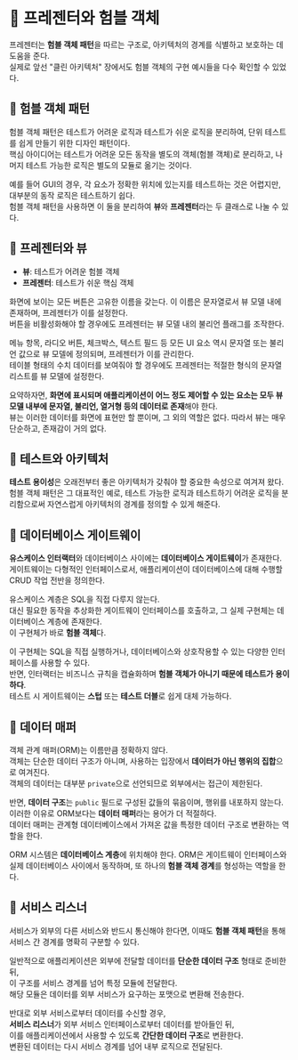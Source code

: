 # 📕 프레젠터와 험블 객체
프레젠터는 **험블 객체 패턴**을 따르는 구조로, 아키텍처의 경계를 식별하고 보호하는 데 도움을 준다.  
실제로 앞선 "클린 아키텍처" 장에서도 험블 객체의 구현 예시들을 다수 확인할 수 있었다.

## 📗 험블 객체 패턴
험블 객체 패턴은 테스트가 어려운 로직과 테스트가 쉬운 로직을 분리하여, 단위 테스트를 쉽게 만들기 위한 디자인 패턴이다.  
핵심 아이디어는 테스트가 어려운 모든 동작을 별도의 객체(험블 객체)로 분리하고, 나머지 테스트 가능한 로직은 별도의 모듈로 옮기는 것이다.

예를 들어 GUI의 경우, 각 요소가 정확한 위치에 있는지를 테스트하는 것은 어렵지만, 대부분의 동작 로직은 테스트하기 쉽다.  
험블 객체 패턴을 사용하면 이 둘을 분리하여 **뷰**와 **프레젠터**라는 두 클래스로 나눌 수 있다.

## 📗 프레젠터와 뷰
- **뷰**: 테스트가 어려운 험블 객체
- **프레젠터**: 테스트가 쉬운 핵심 객체

화면에 보이는 모든 버튼은 고유한 이름을 갖는다. 이 이름은 문자열로서 뷰 모델 내에 존재하며, 프레젠터가 이를 설정한다.  
버튼을 비활성화해야 할 경우에도 프레젠터는 뷰 모델 내의 불리언 플래그를 조작한다.

메뉴 항목, 라디오 버튼, 체크박스, 텍스트 필드 등 모든 UI 요소 역시 문자열 또는 불리언 값으로 뷰 모델에 정의되며, 프레젠터가 이를 관리한다.  
테이블 형태의 수치 데이터를 보여줘야 할 경우에도 프레젠터는 적절한 형식의 문자열 리스트를 뷰 모델에 설정한다.

요약하자면, **화면에 표시되며 애플리케이션이 어느 정도 제어할 수 있는 요소는 모두 뷰 모델 내부에 문자열, 불리언, 열거형 등의 데이터로 존재**해야 한다.  
뷰는 이러한 데이터를 화면에 표현만 할 뿐이며, 그 외의 역할은 없다. 따라서 뷰는 매우 단순하고, 존재감이 거의 없다.

## 📗 테스트와 아키텍처
**테스트 용이성**은 오래전부터 좋은 아키텍처가 갖춰야 할 중요한 속성으로 여겨져 왔다.  
험블 객체 패턴은 그 대표적인 예로, 테스트 가능한 로직과 테스트하기 어려운 로직을 분리함으로써 자연스럽게 아키텍처의 경계를 정의할 수 있게 해준다.

## 📗 데이터베이스 게이트웨이
**유스케이스 인터랙터**와 데이터베이스 사이에는 **데이터베이스 게이트웨이**가 존재한다.  
게이트웨이는 다형적인 인터페이스로서, 애플리케이션이 데이터베이스에 대해 수행할 CRUD 작업 전반을 정의한다.

유스케이스 계층은 SQL을 직접 다루지 않는다.  
대신 필요한 동작을 추상화한 게이트웨이 인터페이스를 호출하고, 그 실제 구현체는 데이터베이스 계층에 존재한다.  
이 구현체가 바로 **험블 객체**다.

이 구현체는 SQL을 직접 실행하거나, 데이터베이스와 상호작용할 수 있는 다양한 인터페이스를 사용할 수 있다.  
반면, 인터랙터는 비즈니스 규칙을 캡슐화하며 **험블 객체가 아니기 때문에 테스트가 용이하다**.  
테스트 시 게이트웨이는 **스텁** 또는 **테스트 더블**로 쉽게 대체 가능하다.

## 📗 데이터 매퍼
객체 관계 매퍼(ORM)는 이름만큼 정확하지 않다.  
객체는 단순한 데이터 구조가 아니며, 사용하는 입장에서 **데이터가 아닌 행위의 집합**으로 여겨진다.  
객체의 데이터는 대부분 `private`으로 선언되므로 외부에서는 접근이 제한된다.

반면, **데이터 구조**는 `public` 필드로 구성된 값들의 묶음이며, 행위를 내포하지 않는다.  
이러한 이유로 ORM보다는 **데이터 매퍼**라는 용어가 더 적절하다.  
데이터 매퍼는 관계형 데이터베이스에서 가져온 값을 특정한 데이터 구조로 변환하는 역할을 한다.

ORM 시스템은 **데이터베이스 계층**에 위치해야 한다. 
ORM은 게이트웨이 인터페이스와 실제 데이터베이스 사이에서 동작하며, 또 하나의 **험블 객체 경계**를 형성하는 역할을 한다.

## 📗 서비스 리스너
서비스가 외부의 다른 서비스와 반드시 통신해야 한다면, 이때도 **험블 객체 패턴**을 통해 서비스 간 경계를 명확히 구분할 수 있다.

일반적으로 애플리케이션은 외부에 전달할 데이터를 **단순한 데이터 구조** 형태로 준비한 뒤,  
이 구조를 서비스 경계를 넘어 특정 모듈에 전달한다.  
해당 모듈은 데이터를 외부 서비스가 요구하는 포맷으로 변환해 전송한다.

반대로 외부 서비스로부터 데이터를 수신할 경우,  
**서비스 리스너**가 외부 서비스 인터페이스로부터 데이터를 받아들인 뒤,  
이를 애플리케이션에서 사용할 수 있도록 **간단한 데이터 구조**로 변환한다.  
변환된 데이터는 다시 서비스 경계를 넘어 내부 로직으로 전달된다.